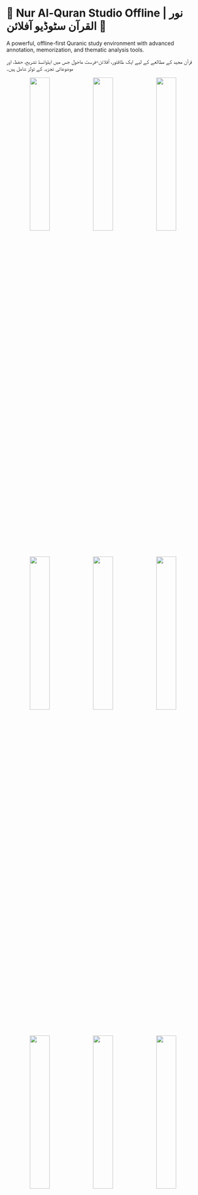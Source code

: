 # 📖 Nur Al-Quran Studio Offline | نور القرآن سٹوڈیو آفلائن 📖

A powerful, offline-first Quranic study environment with advanced annotation, memorization, and thematic analysis tools.

قرآن مجید کے مطالعے کے لیے ایک طاقتور، آفلائن-فرسٹ ماحول جس میں ایڈوانسڈ تشریح، حفظ، اور موضوعاتی تجزیہ کے ٹولز شامل ہیں۔

<div align="center">
<img src="pic (1).png" width="32%" />
<img src="pic (2).png" width="32%" />
<img src="pic (3).png" width="32%" />
<img src="pic (4).png" width="32%" />
<img src="pic (5).png" width="32%" />
<img src="pic (6).png" width="32%" />
<img src="pic (7).png" width="32%" />
<img src="pic (8).png" width="32%" />
<img src="pic (9).png" width="32%" />
</div>

## ✨ Features | خصوصیات ✨

- 🌙 **Offline Functionality** | **آفلائن فنکشنلٹی**: Works completely offline with local data storage using IndexedDB | انڈیکسڈی بی کا استعمال کرتے ہوئے مکمل طور پر آفلائن کام کرتا ہے
- 📝 **Personal Tafsir Builder** | **ذاتی تفسیر بلڈر**: Create your own detailed interpretations for each Ayah | ہر آیت کے لیے اپنی تفصیلی تشریحات تخلیق کریں
- 🔖 **Thematic Linker Pro** | **تھیمیٹک لنکر پرو**: Organize Ayahs into custom hierarchical themes | آیات کو اپنی مرضی کے مطابق درجہ بندی موضوعات میں منظم کریں
- 🔍 **Root Word Analysis** | **جذری لفظ تجزیہ**: Study Arabic root words and track occurrences | عربی جذری الفاظ کا مطالعہ کریں اور ان کے استعمال کو ٹریک کریں
- 🎧 **Recitation Log** | **تلاوت لاگ**: Keep track of different Qari recitations | مختلف قاریوں کی تلاوتوں کا ریکارڈ رکھیں
- 📚 **Memorization Hub** | **حفظ ہب**: SRS-based memorization tracking system | ایس آر ایس پر مبنی حفظ ٹریکنگ سسٹم
- 🔎 **Advanced Search** | **ایڈوانسڈ سرچ**: Search across all content types | تمام مواد کی اقسام میں تلاش کریں
- 💾 **Data Export** | **ڈیٹا ایکسپورٹ**: Export your personal data as JSON | اپنا ذاتی ڈیٹا جے ایس او این کے طور پر ایکسپورٹ کریں
- 🎨 **Beautiful Themes** | **خوبصورت تھیمز**: Multiple elegant UI themes | متعدد خوبصورت یو آئی تھیمز
- 📱 **Responsive Design** | **ریسپانسو ڈیزائن**: Works on all screen sizes | تمام اسکرین سائزز پر کام کرتا ہے

<!-- NEW! -->
- 🎮 **Quranic Games Suite** | **قرآنی گیمز**: Engage with the Quran through interactive games like Word Whiz, Ayah Jumble, and Recitation Practice. | ورڈ وِز، آیت جمبل، اور تلاوت کی مشق جیسے انٹرایکٹو گیمز کے ذریعے قرآن سے جڑیں۔
- 📖 **Immersive Full-Screen Reader** | **عمیق فل سکرین ریڈر**: A distraction-free, customizable reading mode with audio playback and highlighting. | خلفشار سے پاک، حسب ضرورت پڑھنے کا موڈ جس میں آڈیو پلے بیک اور ہائی لائٹنگ شامل ہے۔
- 📊 **Reporting & Analytics Dashboard** | **رپورٹنگ اور تجزیاتی ڈیش بورڈ**: Visualize your study habits, memorization progress, and contributions with charts and graphs. | چارٹس اور گراف کے ساتھ اپنے مطالعے کی عادات، حفظ کی پیشرفت، اور شراکتوں کا تصور کریں۔
- 📄 **DOCX Export for Tafsir** | **تفسیر کے لیے DOCX ایکسپورٹ**: Export all your personal Tafsir notes into a beautifully formatted Microsoft Word document. | اپنے تمام ذاتی تفسیری نوٹس کو ایک خوبصورت فارمیٹ شدہ مائیکروسافٹ ورڈ دستاویز میں ایکسپورٹ کریں۔
- 🌳 **Visual Root Word Graph** | **بصری جڑ لفظ گراف**: Explore the connections between root words and their occurrences in a dynamic, interactive node graph. | ایک متحرک، انٹرایکٹو نوڈ گراف میں جڑ کے الفاظ اور ان کے استعمال کے مابین روابط کو دریافت کریں۔
<!-- End NEW! -->

## 🚀 Core Functionality | کور فنکشنلٹی 🚀

### 📖 Complete Quran Text | مکمل قرآنی متن 📖

- Full Quran with Arabic text | عربی متن کے ساتھ مکمل قرآن
- Multiple translations (Urdu, English, Bengali) | متعدد تراجم (اردو، انگریزی، بنگالی)
- Word-by-word translation tool | لفظ بہ لفظ ترجمہ ٹول

### 📝 Personal Tafsir Builder | ذاتی تفسیر بلڈر 📝

- Write extensive notes for every Ayah | ہر آیت کے لیے وسیع نوٹس لکھیں
- Build your own personal Tafsir over time | وقت کے ساتھ اپنی ذاتی تفسیر بنائیں
- Organize and review your interpretations | اپنی تشریحات کو منظم کریں اور جائزہ لیں
<!-- NEW! -->
- Export all Tafsir notes to a formatted `.docx` file for printing or sharing. | پرنٹنگ یا شیئرنگ کے لیے تمام تفسیری نوٹس کو ایک فارمیٹ شدہ `.docx` فائل میں ایکسپورٹ کریں۔
<!-- End NEW! -->

### 🔖 Thematic Linker Pro | تھیمیٹک لنکر پرو 🔖

- Create custom themes and sub-themes | اپنے مرضی کے موضوعات اور ذیلی موضوعات بنائیں
- Link Ayahs to multiple themes | آیات کو متعدد موضوعات سے جوڑیں
- View all Ayahs related to a specific theme | کسی خاص موضوع سے متعلق تمام آیات دیکھیں
<!-- NEW! -->
- Includes a list of 40 pre-defined common Quranic themes to get you started. | آپ کو شروع کرنے کے لیے 40 پہلے سے طے شدہ عام قرآنی موضوعات کی فہرست شامل ہے۔
<!-- End NEW! -->

### 🔍 Root Word Analysis | جذری لفظ تجزیہ 🔍

- Study Arabic root words | عربی جذری الفاظ کا مطالعہ کریں
- Find all occurrences across the Quran | پورے قرآن میں تمام مقامات تلاش کریں
- Add notes on semantic nuances | لفظی معانی پر نوٹس شامل کریں
<!-- NEW! -->
- **Interactive Graph View**: Visualize the root word as a central node, with each occurrence branching out, showing the word in its context. | **انٹرایکٹو گراف ویو**: جڑ کے لفظ کو ایک مرکزی نوڈ کے طور پر دیکھیں، جس میں ہر واقعہ شاخ کی طرح نکلتا ہے، اور لفظ کو اس کے سیاق و سباق میں دکھاتا ہے۔
<!-- End NEW! -->

### 🧠 Memorization System | حفظ کا نظام 🧠

- Track memorization progress | حفظ کی پیشرفت کو ٹریک کریں
- Spaced repetition scheduling | وقفہ تکرار شیڈیولنگ
- Visual progress indicators | بصری پیشرفت اشارے

<!-- NEW! -->
## 🎮 Quranic Games Suite | قرآنی گیمز کا مجموعہ 🎮

Engage with the Quran in a fun and interactive way. All games are designed to work offline.
قرآن کے ساتھ ایک تفریحی اور انٹرایکٹو انداز میں مشغول ہوں۔ تمام گیمز آف لائن کام کرنے کے لیے ڈیزائن کیے گئے ہیں۔

-   🗣️ **Recitation Practice** | **تلاوت کی مشق**:
    -   Practice your recitation and get real-time feedback.
    -   On desktop, uses the native browser API for convenience.
    -   Listen to a reference recitation and compare your timing and accuracy.

-   🗣️ **تلاوت کی مشق**:
    -   اپنی تلاوت کی مشق کریں اور حقیقی وقت میں فیڈ بیک حاصل کریں۔
    -   موبائل پر، درست شناخت کے لیے ایک طاقتور آف لائن ووسک انجن استعمال کرتا ہے۔
    -   ڈیسک ٹاپ پر، سہولت کے لیے مقامی براؤزر API کا استعمال کرتا ہے۔
    -   حوالہ کی تلاوت سنیں اور اپنی ٹائمنگ اور درستگی کا موازنہ کریں۔

-   ✍️ **Ayah Typing Challenge** | **آیت ٹائپنگ چیلنج**:
    -   Improve your Arabic typing speed and accuracy by typing out verses from the Quran.
    -   Measures Words Per Minute (WPM) and accuracy.
    -   Features a fullscreen, distraction-free typing environment.

-   ✍️ **آیت ٹائپنگ چیلنج**:
    -   قرآن کی آیات ٹائپ کرکے اپنی عربی ٹائپنگ کی رفتار اور درستگی کو بہتر بنائیں۔
    -   الفاظ فی منٹ (WPM) اور درستگی کی پیمائش کرتا ہے۔
    -   ایک فل سکرین، خلفشار سے پاک ٹائپنگ ماحول فراہم کرتا ہے۔

-   🧠 **Flashcard & Memory Match** | **فلیش کارڈ اور میموری میچ**:
    -   Learn Quranic vocabulary with classic flashcards.
    -   Reinforce your learning with a fun memory matching game based on the words you just practiced.

-   🧠 **فلیش کارڈ اور میموری میچ**:
    -   کلاسک فلیش کارڈز کے ساتھ قرآنی الفاظ سیکھیں۔
    -   جن الفاظ کی آپ نے ابھی مشق کی ہے ان پر مبنی ایک تفریحی میموری میچنگ گیم کے ساتھ اپنی تعلیم کو تقویت دیں۔
<!-- End NEW! -->

## 💻 Technical Details | تکنیکی تفصیلات 💻

- 🌐 **Pure HTML/JS/CSS** | **خالص ایچ ٹی ایم ایل/جے ایس/سی ایس ایس**: Single file application | سنگل فائل ایپلیکیشن
- 🗄️ **IndexedDB Storage** | **انڈیکسڈی بی سٹوریج**: Efficient local data storage | موثر مقامی ڈیٹا سٹوریج
- 📲 **PWA Ready** | **پی ڈبلیو اے ریڈی**: Can be installed as a progressive web app | پروگریسیو ویب ایپ کے طور پر انسٹال کیا جا سکتا ہے
- 🔄 **Dynamic Content Loading** | **ڈائنامک کنٹینٹ لوڈنگ**: Loads Quran data on demand | قرآنی ڈیٹا کو ضرورت کے مطابق لوڈ کرتا ہے
- 🖌️ **RTL Support** | **آر ٹی ایل سپورٹ**: Full right-to-left text support | مکمل دائیں سے بائیں متن کی سپورٹ

## 📋 Requirements | ضروریات 📋

- 🌐 Modern web browser | جدید ویب براؤزر
- 💾 Local `data.AM` file with Quran text | مقامی `data.AM` فائل قرآنی متن کے ساتھ

## 🙏 Acknowledgements | اعترافات 🙏

- 🕌 Quran text and translations from multiple sources | قرآنی متن اور تراجم متعدد ذرائع سے
- 🎨 UI design inspired by both traditional manuscripts and modern interfaces | یو آئی ڈیزائن روایتی مخطوطات اور جدید انٹرفیسز سے متاثر
- 🧠 SRS algorithm adapted from memory research | ایس آر ایس الگورتھم میموری ریسرچ سے اپنایا گیا
-   📊 **Vis.js** for the dynamic network graph visualization. | متحرک نیٹ ورک گراف ویژولائزیشن کے لیے **Vis.js** کا شکریہ۔
-   📄 **Docx.js** for the client-side DOCX generation. | کلائنٹ سائڈ DOCX جنریشن کے لیے **Docx.js** کا شکریہ۔
<!-- End NEW! -->


## 📱 Social Media Post | سوشل میڈیا پوسٹ 📱

📢 **Introducing Nur Al-Quran Studio Offline** | **نور القرآن سٹوڈیو آفلائن متعارف کراتے ہوئے** 📢

🌟 Excited to share my latest project: a comprehensive Quranic study environment that works completely offline!

🌟 اپنا تازہ ترین پروژیکٹ شیئر کرتے ہوئے خوشی ہو رہی ہے: قرآن مجید کے مطالعے کا ایک جامع ماحول جو مکمل طور پر آفلائن کام کرتا ہے!

✨ **Key Features** | **اہم خصوصیات** ✨

📖 Full Quran text with translations | مکمل قرآنی متن تراجم کے ساتھ
📝 Build your own personal Tafsir | اپنی ذاتی تفسیر بنائیں
🔖 Create thematic connections across Ayahs | آیات کے درمیان موضوعاتی روابط بنائیں
🔍 Analyze Arabic root words | عربی جذری الفاظ کا تجزیہ کریں
🧠 Track your memorization progress | اپنی حفظ کی پیشرفت کو ٹریک کریں
<!-- NEW! -->
🎮 **NEW: Quranic Games!** Practice recitation, test your vocabulary, and improve your Arabic typing, all offline! | **نیا: قرآنی گیمز!** تلاوت کی مشق کریں، اپنے الفاظ کا امتحان لیں، اور اپنی عربی ٹائپنگ کو بہتر بنائیں، سب کچھ آف لائن!
<!-- End NEW! -->

🛠️ Built with pure HTML/JS/CSS and IndexedDB for offline storage, this app is your personal Quranic research companion. Perfect for students, scholars, and anyone looking to deepen their understanding of the Quran.

🛠️ خالص ایچ ٹی ایم ایل/جے ایس/سی ایس ایس اور آفلائن سٹوریج کے لیے انڈیکسڈی بی کے ساتھ بنایا گیا، یہ ایپ آپکا ذاتی قرآنی تحقیقی ساتھی ہے۔ طلباء، علماء، اور قرآن کی سمجھ کو گہرا کرنے کے خواہشمند ہر شخص کے لیے مثالی ہے۔

🚀 Try it today and transform your Quranic study experience!

🚀 آج ہی استعمال کریں اور اپنے قرآنی مطالعہ کے تجربے کو تبدیل کریں!

\#NurAlQuran \#QuranStudy \#IslamicApp \#DigitalQuran \#قرآن_مجید \#مطالعہ_قرآن \#اسلامی_ایپ \#ڈیجیٹل_قرآن
<!-- NEW! -->
\#PWA \#OfflineFirst \#QuranGames
<!-- End NEW! -->



____________________ Quran APP PHP Project _____________________________

# 📖 Al-Furqan Studio | الفرقان اسٹوڈیو

## 🌟 Overview | جائزہ

Al-Furqan Studio is a comprehensive offline Quran study application built as a single PHP file with SQLite database. It provides a complete Islamic study environment with multi-language support, user roles, and advanced features for Quran learning and research. | الفرقان اسٹوڈیو ایک جامع آف لائن قرآنی مطالعہ کی ایپلیکیشن ہے جو ایک ہی PHP فائل میں SQLite ڈیٹابیس کے ساتھ بنائی گئی ہے۔ یہ کثیر زبان کی سپورٹ، صارفین کے کردار، اور قرآن کی تعلیم و تحقیق کے لیے جدید خصوصیات کے ساتھ مکمل اسلامی مطالعاتی ماحول فراہم کرتی ہے۔

## ✨ Key Features | اہم خصوصیات

### 📚 Core Features | بنیادی خصوصیات

- 🕌 **Quran Viewer** | قرآن ویور: Complete Quran with Arabic text and translations | عربی متن اور تراجم کے ساتھ مکمل قرآن
- 🌍 **Multi-Language Support** | کثیر زبان کی سپورٹ: Urdu, English, Bengali | اردو، انگریزی، بنگالی
- 🔍 **Advanced Search** | پیشرفتہ تلاش: Smart Arabic search with diacritic normalization | ذیلی حروف کی معیار بندی کے ساتھ ہوشمند عربی تلاش
- 🔤 **Word-by-Word Analysis** | کلمہ بکلمہ تجزیہ: Detailed word meanings and analysis | تفصیلی کلمات کے معانی اور تجزیہ


### 👥 User Management | صارف کا انتظام

- 🌐 **Public Access** | عوامی رسائی: Read-only Quran access | صرف پڑھنے کے لیے قرآن کی رسائی
- 👤 **Registered Users** | رجسٹرڈ صارفین: Personal features and contributions | ذاتی خصوصیات اور شراکت
- 👨‍🏫 **Ulama Role** | علماء کا کردار: Scholarly contributions and content review | علمی شراکت اور مواد کا جائزہ
- ⚙️ **Admin Panel** | ایڈمن پینل: Complete system management | مکمل سسٹم کا انتظام


### 📝 Personal Study Tools | ذاتی مطالعاتی ٹولز

- 📒 **Personal Tafsir** | ذاتی تفسیر: Create and manage personal interpretations | ذاتی تشریحات بنائیں اور منظم کریں
- 🏷️ **Thematic Linker** | موضوعاتی رابط: Connect related ayahs by themes | موضوعات کے ذریعے متعلقہ آیات کو جوڑیں
- 🔖 **Bookmarks** | بک مارکس: Save important ayahs with notes | اہم آیات کو نوٹس کے ساتھ محفوظ کریں
- 🎵 **Recitation Log** | تلاوت لاگ: Track daily recitation progress | روزانہ تلاوت کی پیش قدمی کو ٹریک کریں


### 🧠 Memorization Features | حفظ کی خصوصیات

- 🏆 **Hifz Hub** | حفظ ہب: Track memorization progress | حفظ کی پیش قدمی کو ٹریک کریں
- 📊 **Progress Tracking** | پیش قدمی کا تعین: Visual progress indicators | بصری پیش قدمی کے اشارے
- 📈 **Statistics Dashboard** | شماریاتی ڈیش بورڈ: Detailed memorization analytics | تفصیلی حفظ کی تجزیات


### 🎮 Educational Games | تعلیمی کھیل

- 🧩 **Word Whiz** | ورڈ وِز: Arabic-English word matching game | عربی-انگریزی کلمات کا میچنگ کھیل
- 🔀 **Ayah Jumble** | آیت جمبل: Arrange Arabic words in correct order | عربی الفاظ کو صحیح ترتیب میں رکھیں
- 🧠 **Memory Challenge** | میموری چیلنج: Test Quran knowledge | قرآنی علم کا امتحان


### 🌳 Advanced Study Tools | جدید مطالعاتی ٹولز

- 🌿 **Root Word Analyzer** | جڑی کلمات کا تجزیہ کار: Arabic root analysis | عربی جڑ کا تجزیہ
- 🤝 **Community Contributions** | کمیونٹی شراکت: Collaborative knowledge building | باہمی علمی تعمیر
- 📥 **Data Export/Import** | ڈیٹا ایکسپورٹ/امپورٹ: Backup personal data | ذاتی ڈیٹا کا بیک اپ


## 🚀 Installation | تنصیب

### Prerequisites | پیشگی ضروریات

- 🐘 PHP 7.4+ | PHP 7.4+
- 🗄️ SQLite3 extension | SQLite3 ایکسٹینشن
- 🌐 Web server (Apache/Nginx) | ویب سرور (Apache/Nginx)


### Quick Setup | فوری سیٹ اپ

1. 📥 **Download files** | فائلیں ڈاؤن لوڈ کریں:

```bash
git clone https://github.com/yasinULLAH/Al-Furqan-Studio.git
```

2. 📂 **Place in web directory** | ویب ڈائرکٹری میں رکھیں:
    - Copy `index9new.php` and `quran4.db` to your web server directory | `index9new.php` اور `quran4.db` کو اپنے ویب سرور ڈائرکٹری میں کاپی کریں
3. 🔑 **Set permissions** | اختیارات مقرر کریں:

```bash
chmod 644 index9new.php
chmod 666 quran4.db
```

4. 🌐 **Access application** | ایپلیکیشن تک رسائی:
    - Navigate to `http://yourserver/index9new.php` | `http://yourserver/index9new.php` پر جائیں
5. 🔐 **Default admin login** | پیشگی ایڈمن لاگ ان:
    - Username: `admin` | صارف نام: `admin`
    - Password: `admin` | پاس ورڈ: `admin`

## 💾 Database Structure | ڈیٹابیس کی ساخت

### 📊 Core Tables | بنیادی جدولیں

- 📖 **ayahs**: Quran verses with translations | تراجم کے ساتھ قرآنی آیات
- 🔤 **words**: Word-by-word meanings | کلمہ بکلمہ معانی
- 📍 **word_meta**: Word position metadata | کلمات کی پوزیشن میٹا ڈیٹا
- 👥 **users**: User accounts and roles | صارف اکاؤنٹس اور کردار


### 📚 Content Tables | مواد کے جدولیں

- 📝 **tafsir**: User interpretations | صارف کی تفسیریں
- 🏷️ **themes**: Thematic connections | موضوعاتی روابط
- 🔖 **bookmarks**: Saved ayahs | محفوظ کردہ آیات
- 🌳 **root_analysis**: Root word studies | جڑی کلمات کے مطالعات


### 📈 Activity Tables | سرگرمی کے جدولیں

- 🎵 **recitation_log**: Daily recitation tracking | روزانہ تلاوت کا ٹریکنگ
- 🧠 **hifz_progress**: Memorization progress | حفظ کی پیش قدمی
- 🤝 **contributions**: Community submissions | کمیونٹی کی جمعیں


## 🎯 Usage Guide | استعمال کی رہنمائی

### 🌐 For Public Users | عوامی صارفین کے لیے

- 📖 Browse complete Quran with translations | تراجم کے ساتھ مکمل قرآن کا مطالعہ
- 🔍 Search verses in multiple languages | متعدد زبانوں میں آیات تلاش کریں
- 🎮 Play educational games | تعلیمی کھیل کھیلیں
- 👀 View community contributions | کمیونٹی کی شراکت دیکھیں


### 👤 For Registered Users | رجسٹرڈ صارفین کے لیے

- ✍️ Create personal tafsir and themes | ذاتی تفسیر اور موضوعات بنائیں
- 📊 Track memorization and recitation | حفظ اور تلاوت کا ٹریک رکھیں
- 🔖 Bookmark important verses | اہم آیات کو بک مارک کریں
- 💡 Contribute to community knowledge | کمیونٹی کے علم میں حصہ ڈالیں


### 👨‍🏫 For Ulama | علماء کے لیے

- ✅ Review and approve user contributions | صارف کی شراکت کا جائزہ اور منظوری
- 📚 Add scholarly content | علمی مواد شامل کریں
- 🌳 Contribute root word analyses | جڑی کلمات کے تجزیے میں حصہ ڈالیں


### ⚙️ For Administrators | منتظمین کے لیے

- 👥 Manage user accounts and roles | صارف اکاؤنٹس اور کرداروں کا انتظام
- 📊 Monitor platform statistics | پلیٹ فارم کی شماریات کی نگرانی
- 🗄️ Load new language data | نئی زبان کا ڈیٹا لوڈ کریں
- 🔧 Configure system settings | سسٹم کی سیٹنگز کنفیگر کریں


## 🛠️ Technical Features | تکنیکی خصوصیات

### 🏗️ Architecture | فن تعمیر

- 📄 **Single File Application** | ایک فائل ایپلیکیشن: Complete app in one PHP file | ایک PHP فائل میں مکمل ایپ
- 🗄️ **SQLite Database** | SQLite ڈیٹابیس: Lightweight, serverless database | ہلکا، سرور رہت ڈیٹابیس
- 📱 **Responsive Design** | جوابی ڈیزائن: Mobile-friendly interface | موبائل دوست انٹرفیس
- 🌐 **No External Dependencies** | بیرونی انحصارات نہیں: Self-contained application | خود مکتفی ایپلیکیشن


### 🔧 Advanced Features | جدید خصوصیات

- 🔤 **Arabic Text Processing** | عربی متن پروسیسنگ: Diacritic normalization | ذیلی حروف کی معیار بندی
- 🎨 **Dynamic UI Elements** | متحرک UI عناصر: JavaScript-powered interactions | JavaScript سے چلنے والی تعاملات
- 🔒 **Role-based Access Control** | کردار پر مبنی رسائی کنٹرول: Secure user management | محفوظ صارف کا انتظام
- 📊 **Real-time Statistics** | حقیقی وقت کی شماریات: Live progress tracking | زندہ پیش قدمی کا ٹریکنگ


## 🌟   App Video

<video src="Quran-Study-App in php index9new.php file.mp4" style="width: 100%; height: auto; min-height: 400px;" controls></video>

## 🤝 Contributing | شراکت

We welcome contributions from the community! | ہم کمیونٹی سے شراکت کا خیرمقدم کرتے ہیں!

### 🚀 How to Contribute | شراکت کیسے کریں

1. 🍴 Fork the repository | ریپازٹری کو فورک کریں
2. 🌿 Create a feature branch | فیچر برانچ بنائیں
3. ✨ Make your changes | اپنی تبدیلیاں کریں
4. 📝 Submit a pull request | پل ریکوسٹ جمع کریں

### 🐛 Bug Reports | بگ رپورٹس

- Use GitHub issues for bug reports | بگ رپورٹس کے لیے GitHub issues استعمال کریں
- Include detailed reproduction steps | تفصیلی دوبارہ پیدا کرنے کے مراحل شامل کریں


## 📄 License | لائسنس

**Free for Commercial and Personal Use** | **تجارتی اور ذاتی استعمال کے لیے مفت**

This project is released under MIT License, making it free for both commercial and personal use. You can: | یہ پروجیکٹ MIT لائسنس کے تحت جاری کیا گیا ہے، جو اسے تجارتی اور ذاتی دونوں استعمال کے لیے مفت بناتا ہے۔ آپ کر سکتے ہیں:

- ✅ Use commercially | تجارتی استعمال
- ✅ Modify and distribute | تبدیل اور تقسیم کریں
- ✅ Private use | نجی استعمال
- ✅ Include in larger projects | بڑے پروجیکٹس میں شامل کریں


## 🙏 Acknowledgments | تسلیم

- 📖 Quran text and translations from authentic sources | مستند ذرائع سے قرآنی متن اور تراجم
- 🌍 Multi-language support for global accessibility | عالمی رسائی کے لیے کثیر زبان کی سپورٹ
- 👥 Community feedback and contributions | کمیونٹی کی رائے اور شراکت
- 🤲 Islamic scholars for guidance and validation | رہنمائی اور تصدیق کے لیے اسلامی علماء


## 📞 Support | سپورٹ

- 📧 **Email**: Create GitHub issue | GitHub issue بنائیں
- 💬 **Discussion**: Use GitHub Discussions | GitHub Discussions استعمال کریں
- 📚 **Documentation**: Refer to this README | اس README کا حوالہ دیں



<div align="center">

### 🌙 Made with ❤️ for the Muslim Ummah | مسلم امہ کے لیے ❤️ کے ساتھ بنایا گیا

**"And We have certainly made the Qur'an easy for remembrance, so is there any who will remember?"** | **"اور ہم نے قرآن کو یاد کرنے کے لیے آسان بنا دیا ہے، تو کیا کوئی ہے جو نصیحت حاصل کرے؟"**

*- Quran 54:17 | قرآن ۵۴:۱۷*

</div>
